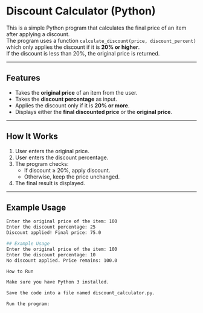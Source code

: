 # Discount Calculator (Python)

This is a simple Python program that calculates the final price of an item after applying a discount.  
The program uses a function `calculate_discount(price, discount_percent)` which only applies the discount if it is **20% or higher**.  
If the discount is less than 20%, the original price is returned.

---

## Features
- Takes the **original price** of an item from the user.
- Takes the **discount percentage** as input.
- Applies the discount only if it is **20% or more**.
- Displays either the **final discounted price** or the **original price**.

---

## How It Works
1. User enters the original price.
2. User enters the discount percentage.
3. The program checks:
   - If discount ≥ 20%, apply discount.
   - Otherwise, keep the price unchanged.
4. The final result is displayed.

---

## Example Usage
```bash
Enter the original price of the item: 100
Enter the discount percentage: 25
Discount applied! Final price: 75.0

## Example Usage
Enter the original price of the item: 100
Enter the discount percentage: 10
No discount applied. Price remains: 100.0

How to Run

Make sure you have Python 3 installed.

Save the code into a file named discount_calculator.py.

Run the program:

